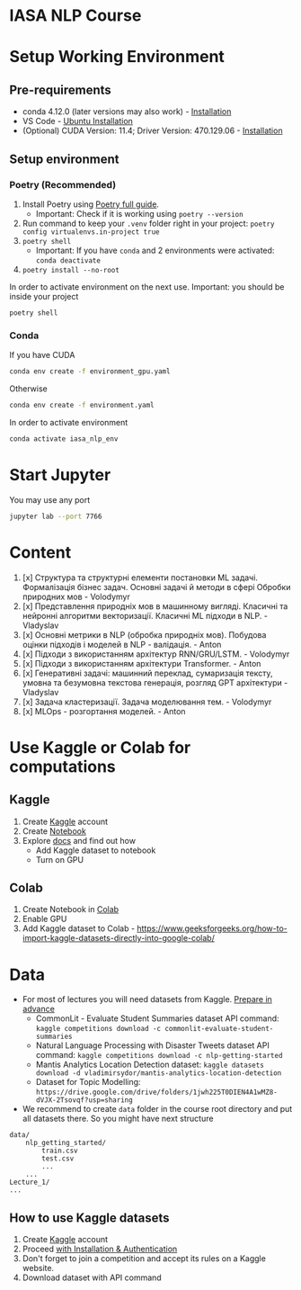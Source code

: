 # IASA NLP Course

# Setup Working Environment  

## Pre-requirements 

- conda 4.12.0 (later versions may also work) - [Installation](https://docs.anaconda.com/anaconda/install/index.html)
- VS Code - [Ubuntu Installation](https://code.visualstudio.com/docs/setup/linux)
- (Optional) CUDA Version: 11.4; Driver Version: 470.129.06 - [Installation](https://docs.nvidia.com/cuda/cuda-installation-guide-linux/index.html)

## Setup environment 

### Poetry (Recommended)

1. Install Poetry using [Poetry full guide](https://python-poetry.org/docs/#installation).
    - Important: Check if it is working using `poetry --version`
2. Run command to keep your `.venv` folder right in your project: `poetry config virtualenvs.in-project true`
3. `poetry shell`
    - Important: If you have `conda` and 2 environments were activated: `conda deactivate`
4. `poetry install --no-root`

In order to activate environment on the next use. Important: you should be inside your project

`poetry shell`

### Conda

If you have CUDA
```bash
conda env create -f environment_gpu.yaml
```
Otherwise
```bash
conda env create -f environment.yaml
```

In order to activate environment 

```bash
conda activate iasa_nlp_env
```

# Start Jupyter

You may use any port 
```bash
jupyter lab --port 7766
```

# Content 

1. [x] Структура та структурні елементи постановки ML задачі. Формалізація бізнес задач. Основні задачі й методи в сфері Обробки природних мов - Volodymyr 
2. [x] Представлення природніх мов в машинному вигляді. Класичні та нейронні алгоритми векторизації. Класичні ML підходи в NLP. - Vladyslav 
3. [x] Основні метрики в NLP (обробка природніх мов). Побудова оцінки підходів і моделей в NLP - валідація. - Anton
4. [x] Підходи з використанням архітектур RNN/GRU/LSTM. - Volodymyr
5. [x] Підходи з використанням архітектури Transformer. - Anton  
6. [x] Генеративні задачі: машинний переклад, сумаризація тексту, умовна та безумовна текстова генерація, розгляд GPT архітектури - Vladyslav
7. [x] Задача кластеризації. Задача моделювання тем. - Volodymyr
8. [x] MLOps - розгортання моделей. - Anton 
# Use Kaggle or Colab for computations

## Kaggle 

1. Create [Kaggle](https://www.kaggle.com/) account 
2. Create [Notebook](https://www.kaggle.com/code)
3. Explore [docs](https://www.kaggle.com/docs/notebooks) and find out how 
    - Add Kaggle dataset to notebook 
    - Turn on GPU 

## Colab 

1. Create Notebook in [Colab](https://colab.research.google.com/)
2. Enable GPU 
3. Add Kaggle dataset to Colab - https://www.geeksforgeeks.org/how-to-import-kaggle-datasets-directly-into-google-colab/

# Data

- For most of lectures you will need datasets from Kaggle. [Prepare in advance](#how-to-use-kaggle-datasets)
    - CommonLit - Evaluate Student Summaries dataset API command: `kaggle competitions download -c commonlit-evaluate-student-summaries`
    - Natural Language Processing with Disaster Tweets dataset API command: `kaggle competitions download -c nlp-getting-started`
    - Mantis Analytics Location Detection dataset: `kaggle datasets download -d vladimirsydor/mantis-analytics-location-detection`
    - Dataset for Topic Modelling: `https://drive.google.com/drive/folders/1jwh225T0DIEN4A1wMZ8-dVJX-2Tsovqf?usp=sharing`
- We recommend to create `data` folder in the course root directory and put all datasets there. So you might have next structure

```
data/
    nlp_getting_started/
        train.csv
        test.csv
        ...
    ...
Lecture_1/
...
```

## How to use Kaggle datasets

1. Create [Kaggle](https://www.kaggle.com/) account
2. Proceed [with Installation & Authentication](https://www.kaggle.com/docs/api#getting-started-installation-&-authentication)
3. Don't forget to join a competition and accept its rules on a Kaggle website.
4. Download dataset with API command 
